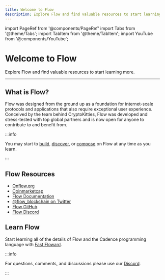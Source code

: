 ```yaml
---
title: Welcome to Flow
description: Explore Flow and find valuable resources to start learning more.
---
```


import PageRef from '@components/PageRef'
import Tabs from '@theme/Tabs';
import TabItem from '@theme/TabItem';
import YouTube from '@components/YouTube';

# Welcome to Flow

Explore Flow and find valuable resources to start learning more.

---

## What is Flow?

Flow was designed from the ground up as a foundation for internet-scale protocols and applications that also require exceptional user experience. Conceived by the team behind CryptoKitties, Flow was developed and stress-tested with top global partners and is now open for anyone to contribute to and benefit from.

<YouTube videoId="WR_gVaSKeAo"/>

:::info

You may start to [build](../../../build/blockchain/flow), [discover](../../../discover/introduction), or [compose](../../../compose/blockchain/flow) on Flow at any time as you learn.

:::

## Flow Resources

- [Onflow.org](https://www.onflow.org/)
- [Coinmarketcap](https://coinmarketcap.com/currencies/flow/)
- [Flow Documentation](https://docs.onflow.org/)
- [@flow_blockchain on Twitter](https://twitter.com/flow_blockchain)
- [Flow GitHub](https://github.com/onflow/flow)
- [Flow Discord](https://discord.com/invite/J6fFnh2xx6)

## Learn Flow

Start learning all of the details of Flow and the Cadence programming language with [Fast Floward](overview).

:::info

For questions, comments, and discussions please use our [Discord](https://discord.com/invite/uqecGxg).

:::
